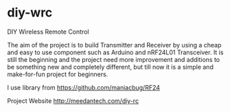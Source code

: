 diy-wrc
=======

DIY Wireless Remote Control

The aim of the project is to build Transmitter and Receiver by using a cheap
and easy to use component such as  Arduino  and nRF24L01 Transceiver. 
It is  still the beginning and the project need more improvement
and additions to be something new and completely different, 
but till  now it is a simple and make-for-fun project for beginners.

I use library from https://github.com/maniacbug/RF24


Project Website 
http://meedantech.com/diy-rc
